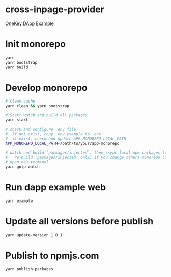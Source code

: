 # cross-inpage-provider

[OneKey DApp Example](https://dapp-example.onekeytest.com/)


# Init monorepo
```bash
yarn
yarn bootstrap
yarn build
```

# Develop monorepo
```bash
# Clean cache
yarn clean && yarn bootstrap

# Start watch and build all packages
yarn start

# check and configure .env file
#  if not exist, copy .env.example to .env
#  if exist, check and update APP_MONOREPO_LOCAL_PATH
APP_MONOREPO_LOCAL_PATH=/path/to/your/app-monorepo

# watch and build `packages/injected`, then rsync local npm packages to app-monorepo
#   re-build `packages/injected` only, if you change others monorepo code, run `yarn build`
# open new terminal
yarn gulp-watch
```

# Run dapp example web
```bash
yarn example
```

# Update all versions before publish
```bash
yarn update-version 1.0.1
```

# Publish to npmjs.com
```bash
yarn publish-packages
```


